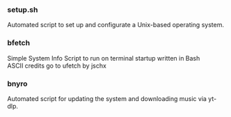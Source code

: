 ### setup.sh

Automated script to set up and configurate a Unix-based operating system.

### bfetch

Simple System Info Script to run on terminal startup written in Bash\
ASCII credits go to ufetch by jschx

### bnyro

Automated script for updating the system and downloading music via yt-dlp.
